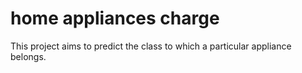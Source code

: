 # home appliances charge

This project aims to predict the class to which a particular appliance belongs.

